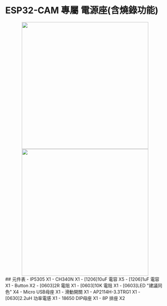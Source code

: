 # ESP32-CAM 專屬 電源座(含燒錄功能)
<div align="center">
<img src="https://user-images.githubusercontent.com/53372547/146429661-a60fe117-9b9a-43a4-82c5-555a294864d7.jpg" width="400">
<img src="https://user-images.githubusercontent.com/53372547/146429677-89d84874-cfce-4e3c-a57d-58e58bc745f9.jpg" width="400">
</div>   
## 元件表
- IP5305 X1  
- CH340N X1  
- [1206]10uF 電容 X5  
- [1206]1uF 電容 X1  
- Button X2  
- [0603]2R 電阻 X1  
- [0603]10K 電阻 X1  
- [0603]LED "建議同色" X4  
- Micro USB母座 X1  
- 滑動開關 X1  
- AP2114H-3.3TRG1 X1  
- [0630]2.2uH 功率電感 X1  
- 18650 DIP母座 X1  
- 8P 排座 X2  
